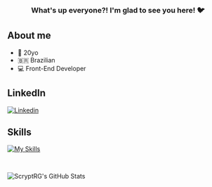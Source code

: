 <h3 align="center"> What's up everyone?! I'm glad to see you here! 🐦<h3>
  <p align="center">
  
  ## About me
  
  - 🤵 20yo
  - 🇧🇷 Brazilian
  - 💻 Front-End Developer
  
  ## LinkedIn
  
  [![Linkedin](https://skillicons.dev/icons?i=linkedin)](https://www.linkedin.com/in/renan-almeida-lopes/)
  
  ## Skills
  
  [![My Skills](https://skillicons.dev/icons?i=js,html,css,react,nextjs,tailwind,nodejs,angular,bootstrap,php,figma,mysql)](https://skillicons.dev)
  
  <br>
  
  ![ScryptRG's GitHub Stats](https://github-readme-stats.vercel.app/api?username=scryptrg&show_icons=true&count_private=true&hide_border=true&theme=dark)

